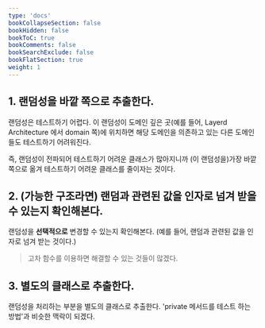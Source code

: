 ```yaml
---
type: 'docs'
bookCollapseSection: false
bookHidden: false
bookToC: true
bookComments: false
bookSearchExclude: false
bookFlatSection: true
weight: 1
---
```


## 1. 랜덤성을 바깥 쪽으로 추출한다.

랜덤성은 테스트하기 어렵다. 이 랜덤성이 도메인 깊은 곳(예를 들어, Layerd Architecture 에서 domain 쪽)에 위치하면 해당 도메인을 의존하고 있는 다른 도메인들도 테스트하기 어려워진다.

즉, 랜덤성이 전파되어 테스트하기 어려운 클래스가 많아지니까 (이 랜덤성을)가장 바깥 쪽으로 옮겨 테스트하기 어려운 클래스를 줄이자는 것이다.

## 2. (가능한 구조라면) 랜덤과 관련된 값을 인자로 넘겨 받을 수 있는지 확인해본다.

랜덤성을 **선택적으로** 변경할 수 있는지 확인해본다. (예를 들어, 랜덤과 관련된 값을 인자로 넘겨 받는 것이다.)

> 고차 함수를 이용하면 해결할 수 있는 것들이 많겠다.

## 3. 별도의 클래스로 추출한다.

랜덤성을 처리하는 부분을 별도의 클래스로 추출한다. 'private 메서드를 테스트 하는 방법'과 비슷한 맥락이 되겠다.